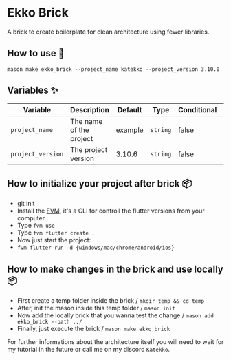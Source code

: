 # Ekko Brick

A brick to create boilerplate for clean architecture using fewer libraries.

## How to use 🚀

```
mason make ekko_brick --project_name katekko --project_version 3.10.0
```

## Variables ✨

| Variable           | Description                     | Default | Type      | Conditional | When             |
| ------------------ | ------------------------------- | ------- | --------- | ----------- | ---------------- |
| `project_name`     | The name of the project         | example | `string`  | false       | N/A              |
| `project_version`  | The project version             | 3.10.6  | `string`  | false       | N/A              |

## How to initialize your project after brick 📦

- git init
- Install the [FVM](https://fvm.app/docs/getting_started/installation), it's a CLI for controll the flutter versions from your computer 
- Type `fvm use`
- Type `fvm flutter create .`
- Now just start the project:
- `fvm flutter run -d {windows/mac/chrome/android/ios}`

## How to make changes in the brick and use locally 📦

- First create a temp folder inside the brick / `mkdir temp && cd temp`
- After, init the mason inside this temp folder / `mason init`
- Now add the locally brick that you wanna test the change / `mason add ekko_brick --path ../`
- Finally, just execute the brick / `mason make ekko_brick`

For further informations about the architecture itself you will need to wait for my tutorial in the future or call me on my discord ```Katekko```.
